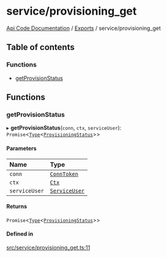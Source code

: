 # service/provisioning\_get
 
[Api Code Documentation](../README.md) / [Exports](../modules.md) / service/provisioning\_get

## Table of contents

### Functions

- [getProvisionStatus](service_provisioning_get.md#getprovisionstatus)

## Functions

### getProvisionStatus

▸ **getProvisionStatus**(`conn`, `ctx`, `serviceUser`): `Promise`\<[`Type`](result.md#type)\<[`ProvisioningStatus`](../interfaces/service_domain_system_information_system_information.ProvisioningStatus.md)\>\>

#### Parameters

| Name | Type |
| :------ | :------ |
| `conn` | [`ConnToken`](service_conn.md#conntoken) |
| `ctx` | [`Ctx`](../interfaces/lib_ctx.Ctx.md) |
| `serviceUser` | [`ServiceUser`](../interfaces/service_domain_organization_service_user.ServiceUser.md) |

#### Returns

`Promise`\<[`Type`](result.md#type)\<[`ProvisioningStatus`](../interfaces/service_domain_system_information_system_information.ProvisioningStatus.md)\>\>

#### Defined in

[src/service/provisioning_get.ts:11](https://github.com/openkfw/TruBudget/blob/d2b440c/api/src/service/provisioning_get.ts#L11)
